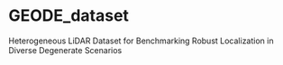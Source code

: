 # GEODE_dataset

Heterogeneous LiDAR Dataset for Benchmarking Robust Localization in Diverse Degenerate Scenarios  